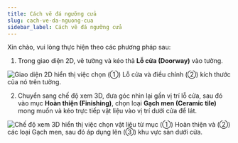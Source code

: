 ```yaml
---
title: Cách vẽ đá ngưỡng cửa
slug: cach-ve-da-nguong-cua
sidebar_label: Cách vẽ đá ngưỡng cửa
---
```


Xin chào, vui lòng thực hiện theo các phương pháp sau:

1. Trong giao diện 2D, vẽ tường và kéo thả **Lỗ cửa (Doorway)** vào tường.

![Giao diện 2D hiển thị việc chọn (①) Lỗ cửa và điều chỉnh (②) kích thước của nó trên tường.](https://storage.googleapis.com/jegavn_kb/images/da07848e-28d4-47bf-9c33-1393bb97dae5.png)

2. Chuyển sang chế độ xem 3D, đưa góc nhìn lại gần vị trí lỗ cửa, sau đó vào mục **Hoàn thiện (Finishing)**, chọn loại **Gạch men (Ceramic tile)** mong muốn và kéo trực tiếp vật liệu vào vị trí dưới cửa để lát.

![Chế độ xem 3D hiển thị việc chọn vật liệu từ mục (①) Hoàn thiện và (②) các loại Gạch men, sau đó áp dụng lên (③) khu vực sàn dưới cửa.](https://storage.googleapis.com/jegavn_kb/images/c5fed6c7-e04a-4ab5-8987-fb7c76ed0e14.png)